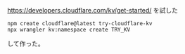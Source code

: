 https://developers.cloudflare.com/kv/get-started/ を試した

```
npm create cloudflare@latest try-cloudflare-kv
npx wrangler kv:namespace create TRY_KV
```

して作った。
